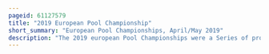 ```yaml
---
pageid: 61127579
title: "2019 European Pool Championship"
short_summary: "European Pool Championships, April/May 2019"
description: "The 2019 european Pool Championships were a Series of professional Pool Championships that took Place at best western Premier in Treviso Italy. The Event was played between 26 April and 8 may 2019 and the 39th Edition of the european Pool Competition was first held in 1980. The Championships saw Events for Men, Women, under 23s and Wheelchairs across five Disciplines ; straight Pool, eight-ball, nine-ball, ten-ball and a Team Event."
---
```

